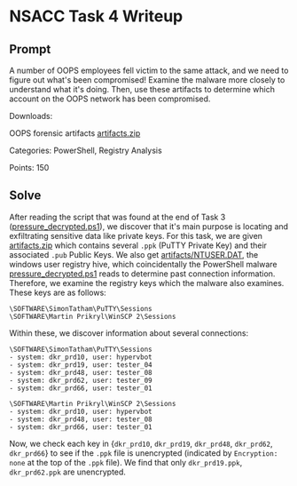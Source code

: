 # NSACC Task 4 Writeup

## Prompt

A number of OOPS employees fell victim to the same attack, and we need to figure out what's been compromised! Examine the malware more closely to understand what it's doing. Then, use these artifacts to determine which account on the OOPS network has been compromised.

Downloads:

OOPS forensic artifacts [artifacts.zip](artifacts.zip)

Categories: PowerShell, Registry Analysis

Points: 150

## Solve

After reading the script that was found at the end of Task 3 ([pressure_decrypted.ps1](pressure_decrypted.ps1)), we discover that it's main purpose is locating and exfiltrating sensitive data like private keys. For this task, we are given [artifacts.zip](artifacts.zip) which contains several `.ppk` (PuTTY Private Key) and their associated `.pub` Public Keys. We also get [artifacts/NTUSER.DAT](artifacts/NTUSER.DAT), the windows user registry hive, which coincidentally the PowerShell malware [pressure_decrypted.ps1](pressure_decrypted.ps1) reads to determine past connection information. Therefore, we examine the registry keys which the malware also examines. These keys are as follows:

```
\SOFTWARE\SimonTatham\PuTTY\Sessions
\SOFTWARE\Martin Prikryl\WinSCP 2\Sessions
```

Within these, we discover information about several connections:

```
\SOFTWARE\SimonTatham\PuTTY\Sessions
- system: dkr_prd10, user: hypervbot
- system: dkr_prd19, user: tester_04
- system: dkr_prd48, user: tester_08
- system: dkr_prd62, user: tester_09
- system: dkr_prd66, user: tester_01

\SOFTWARE\Martin Prikryl\WinSCP 2\Sessions
- system: dkr_prd10, user: hypervbot
- system: dkr_prd48, user: tester_08
- system: dkr_prd66, user: tester_01
```

Now, we check each key in {`dkr_prd10`, `dkr_prd19`, `dkr_prd48`, `dkr_prd62`, `dkr_prd66`} to see if the `.ppk` file is unencrypted (indicated by `Encryption: none` at the top of the `.ppk` file). We find that only `dkr_prd19.ppk`, `dkr_prd62.ppk` are unencrypted.